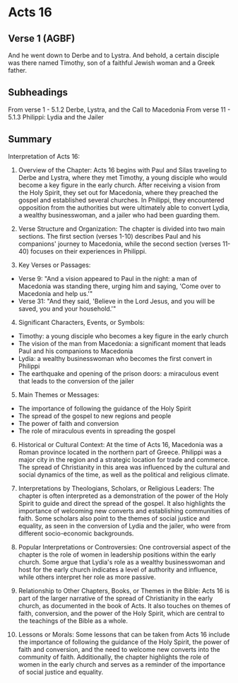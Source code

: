 # Acts 16

## Verse 1 (AGBF)

And he went down to Derbe and to Lystra. And behold, a certain disciple was there named Timothy, son of a faithful Jewish woman and a Greek father.

## Subheadings

From verse 1 - 5.1.2 Derbe, Lystra, and the Call to Macedonia
From verse 11 - 5.1.3 Philippi: Lydia and the Jailer

## Summary

Interpretation of Acts 16:

1. Overview of the Chapter:
Acts 16 begins with Paul and Silas traveling to Derbe and Lystra, where they met Timothy, a young disciple who would become a key figure in the early church. After receiving a vision from the Holy Spirit, they set out for Macedonia, where they preached the gospel and established several churches. In Philippi, they encountered opposition from the authorities but were ultimately able to convert Lydia, a wealthy businesswoman, and a jailer who had been guarding them.

2. Verse Structure and Organization:
The chapter is divided into two main sections. The first section (verses 1-10) describes Paul and his companions' journey to Macedonia, while the second section (verses 11-40) focuses on their experiences in Philippi.

3. Key Verses or Passages:
- Verse 9: "And a vision appeared to Paul in the night: a man of Macedonia was standing there, urging him and saying, 'Come over to Macedonia and help us.'"
- Verse 31: "And they said, 'Believe in the Lord Jesus, and you will be saved, you and your household.'"

4. Significant Characters, Events, or Symbols:
- Timothy: a young disciple who becomes a key figure in the early church
- The vision of the man from Macedonia: a significant moment that leads Paul and his companions to Macedonia
- Lydia: a wealthy businesswoman who becomes the first convert in Philippi
- The earthquake and opening of the prison doors: a miraculous event that leads to the conversion of the jailer

5. Main Themes or Messages:
- The importance of following the guidance of the Holy Spirit
- The spread of the gospel to new regions and people
- The power of faith and conversion
- The role of miraculous events in spreading the gospel

6. Historical or Cultural Context:
At the time of Acts 16, Macedonia was a Roman province located in the northern part of Greece. Philippi was a major city in the region and a strategic location for trade and commerce. The spread of Christianity in this area was influenced by the cultural and social dynamics of the time, as well as the political and religious climate.

7. Interpretations by Theologians, Scholars, or Religious Leaders:
The chapter is often interpreted as a demonstration of the power of the Holy Spirit to guide and direct the spread of the gospel. It also highlights the importance of welcoming new converts and establishing communities of faith. Some scholars also point to the themes of social justice and equality, as seen in the conversion of Lydia and the jailer, who were from different socio-economic backgrounds.

8. Popular Interpretations or Controversies:
One controversial aspect of the chapter is the role of women in leadership positions within the early church. Some argue that Lydia's role as a wealthy businesswoman and host for the early church indicates a level of authority and influence, while others interpret her role as more passive.

9. Relationship to Other Chapters, Books, or Themes in the Bible:
Acts 16 is part of the larger narrative of the spread of Christianity in the early church, as documented in the book of Acts. It also touches on themes of faith, conversion, and the power of the Holy Spirit, which are central to the teachings of the Bible as a whole.

10. Lessons or Morals:
Some lessons that can be taken from Acts 16 include the importance of following the guidance of the Holy Spirit, the power of faith and conversion, and the need to welcome new converts into the community of faith. Additionally, the chapter highlights the role of women in the early church and serves as a reminder of the importance of social justice and equality.